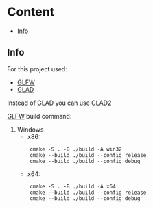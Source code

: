 # Content

- [Info](#info)

## Info

For this project used:

 - [GLFW](https://www.glfw.org/)
 - [GLAD](https://glad.dav1d.de/)

Instead of [GLAD](https://glad.dav1d.de/) you can use [GLAD2](https://gen.glad.sh/)

[GLFW](https://www.glfw.org/) build command:

1. Windows
	- x86:
	```
		cmake -S . -B ./build -A win32
		cmake --build ./build --config release
		cmake --build ./build --config debug
	```
	- x64:
	```
		cmake -S . -B ./build -A x64
		cmake --build ./build --config release
		cmake --build ./build --config debug
	```
